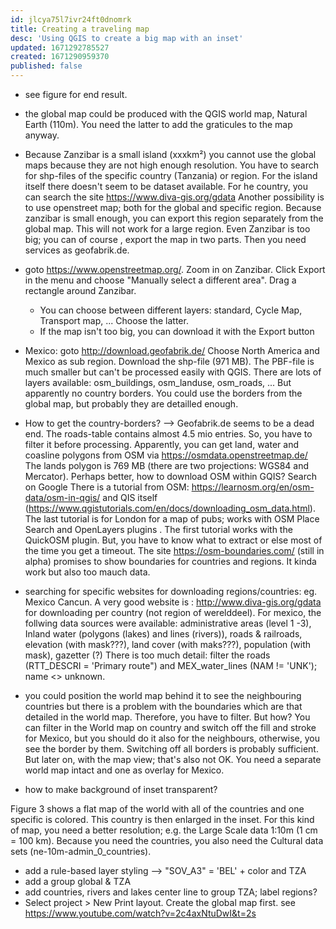 ```yaml
---
id: jlcya75l7ivr24ft0dnomrk
title: Creating a traveling map
desc: 'Using QGIS to create a big map with an inset'
updated: 1671292785527
created: 1671290959370
published: false
---
```


- see figure for end result.
- the global map could be produced with the QGIS world map, Natural Earth (110m). You need the latter to add the graticules to the map anyway.
- Because Zanzibar is a small island (xxxkm²) you cannot use the global maps because they are not high enough resolution. You have to search for shp-files of the specific country (Tanzania) or region. For the island itself there doesn't seem to be dataset available. For he country, you can search the site https://www.diva-gis.org/gdata
Another possibility is to use openstreet map; both for the global and specific region. Because zanzibar is small enough, you can export this region separately from the global map. This will not work for a large region. Even Zanzibar is too big; you can of course , export the map in two parts. Then you need services as geofabrik.de. 
- goto https://www.openstreetmap.org/. Zoom in on Zanzibar. Click Export in the menu and choose "Manually select a different area". Drag a rectangle around Zanzibar.
   - You can choose between different layers: standard, Cycle Map, Transport map, ... Choose the latter.
   - If the map isn't too big, you can download it with the Export button
- Mexico: goto http://download.geofabrik.de/ Choose North America and Mexico as sub region. Download the shp-file (971 MB). The PBF-file is much smaller but can't be processed easily with QGIS. There are lots of layers available: osm_buildings, osm_landuse, osm_roads, ... But apparently no country borders. You could use the borders from the global map, but probably they are detailled enough. 
- How to get the country-borders? --> Geofabrik.de seems to be a dead end. The roads-table contains almost 4.5 mio entries. So, you have to filter it before processing.
Apparently, you can get land, water and coasline polygons from OSM via https://osmdata.openstreetmap.de/ The lands polygon is 769 MB (there are two projections: WGS84 and Mercator).
Perhaps better, how to download OSM within GQIS? Search on Google There is a tutorial from OSM: https://learnosm.org/en/osm-data/osm-in-qgis/ and QIS itself (https://www.qgistutorials.com/en/docs/downloading_osm_data.html). The last tutorial is for London for a map of pubs; works with OSM Place Search and OpenLayers plugins . The first tutorial works with the QuickOSM plugin. But, you have to know what to extract or else most of the time you get a timeout. The site https://osm-boundaries.com/ (still in alpha) promises to show boundaries for countries and regions. It kinda work but also too mauch data.

- searching for specific websites for downloading regions/countries: eg. Mexico Cancun. A very good website is : http://www.diva-gis.org/gdata for downloading per country (not region of werelddeel). For mexico, the follwing data sources were available: administrative areas (level 1 -3), Inland water (polygons (lakes) and lines (rivers)), roads & railroads, elevation (with mask???), land cover (with maks???), population (with mask), gazetter (?)
There is too much detail: filter the roads (RTT_DESCRI = 'Primary route") and MEX_water_lines (NAM != 'UNK'); name <> unknown.
- you could position the world map behind it to see the neighbouring countries but there is a problem with the boundaries which are that detailed in the world map. Therefore, you have to filter. But how? You can filter in the World map on country and switch off the fill and stroke for Mexico, but you should do it also for the neighbours, otherwise, you see the border by them. Switching off all borders is probably sufficient. But later on, with the map view; that's also not OK. You need a separate world map intact and one as overlay for Mexico.
- how to make background of inset transparent?


Figure 3 shows a flat map of the world with all of the countries and one specific is colored. This country is then enlarged in the inset. For this kind of map, you need a better resolution; e.g. the Large Scale data 1:10m (1 cm = 100 km). Because you need the countries, you also need the Cultural data sets (ne-10m-admin_0_countries). 

- add a rule-based layer styling --> "SOV_A3" = 'BEL' + color and TZA
- add a group global & TZA
- add countries, rivers and lakes center line to group TZA; label regions?
- Select project > New Print layout. Create the global map first. see https://www.youtube.com/watch?v=2c4axNtuDwI&t=2s


